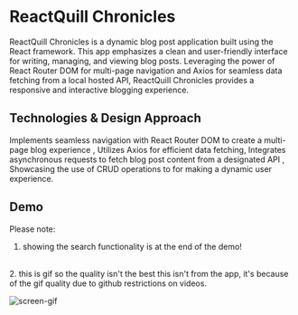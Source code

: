 # ReactQuill Chronicles

ReactQuill Chronicles is a dynamic blog post application built using the React framework. This app emphasizes a clean and user-friendly interface for writing, managing, and viewing blog posts. Leveraging the power of React Router DOM for multi-page navigation and Axios for seamless data fetching from a local hosted API, ReactQuill Chronicles provides a responsive and interactive blogging experience.

## Technologies & Design Approach

Implements seamless navigation with React Router DOM to create a multi-page blog experience
, Utilizes Axios for efficient data fetching, Integrates asynchronous requests to fetch blog post content from a designated API
, Showcasing the use of CRUD operations to for making a dynamic user experience.


## Demo

Please note: 
<br/>
1. showing the search functionality is at the end of the demo!
<br/>
2. this is gif so the quality isn't the best this isn't from the app, it's because of the gif quality due to github restrictions on videos.

![screen-gif](./images/demo.gif)
